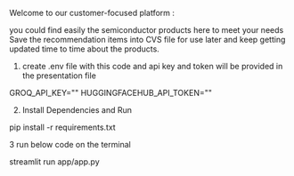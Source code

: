 Welcome to our customer-focused platform : 

you could find easily the semiconductor products here to meet your needs
Save the recommendation items into CVS file for use later and keep getting updated time to time about the products.

1. create .env file with this code and api key and token will be provided in the presentation file

GROQ_API_KEY=""
HUGGINGFACEHUB_API_TOKEN=""

2. Install Dependencies and Run

pip install -r requirements.txt

3 run below code on the terminal

streamlit run app/app.py
